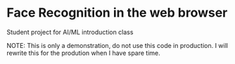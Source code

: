 # Face Recognition in the web browser
Student project for AI/ML introduction class

NOTE: This is only a demonstration, do not use this code in production.
I will rewrite this for the prodution when I have spare time.
